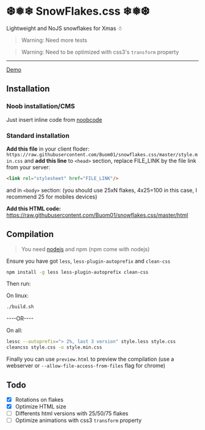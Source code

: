 # ❆❅❄ SnowFlakes.css ❄❅❆
Lightweight and NoJS snowflakes for Xmas ☃

> Warning: Need more tests

> Warning: Need to be optimized with css3's `transform` property

---
[Demo](https://buom01.github.io/snowflakes.css/)
## Installation
### Noob installation/CMS
Just insert inline code from [noobcode](https://raw.githubusercontent.com/Buom01/snowflakes.css/master/noobscript)

### Standard installation
**Add this file** in your client floder: `https://raw.githubusercontent.com/Buom01/snowflakes.css/master/style.min.css`
and **add this line** to `<head>` section, replace FILE_LINK by the file link from your server:
```html
<link rel="stylesheet" href="FILE_LINK"/>
```
and in `<body>` section: (you should use 25xN flakes, 4x25=100 in this case, I recommend 25 for mobiles devices)

**Add this HTML code:** https://raw.githubusercontent.com/Buom01/snowflakes.css/master/html

## Compilation
> You need [nodejs](http://nodejs.org/) and npm (npm come with nodejs)

Ensure you have got `less`, `less-plugin-autoprefix` and `clean-css`
```bash
npm install -g less less-plugin-autoprefix clean-css
```
Then run:

On linux:
```bash
./build.sh
```
----OR----

On all:
```bash
lessc --autoprefix="> 2%, last 3 version" style.less style.css
cleancss style.css -o style.min.css
```

Finally you can use `preview.html` to preview the compilation (use a webserver or `--allow-file-access-from-files` flag for chrome)

## Todo
- [X] Rotations on flakes
- [X] Optimize HTML size
- [ ] Differents html versions with 25/50/75 flakes
- [ ] Optimize animations with css3 `transform` property
